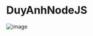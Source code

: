 # DuyAnhNodeJS
![image](https://user-images.githubusercontent.com/106655395/196848183-4fb81081-d553-47c8-83e7-398ea46ca8a9.png)
